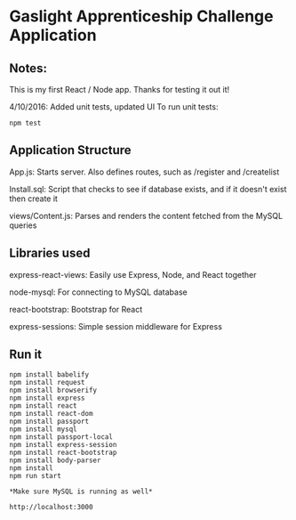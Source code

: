 Gaslight Apprenticeship Challenge Application 
===========================

Notes: 
--------------
This is my first React / Node app. Thanks for testing it out it!

4/10/2016: Added unit tests, updated UI
To run unit tests: 

    npm test


Application Structure
----------------
App.js: 
Starts server. Also defines routes, such as /register and /createlist

Install.sql: 
Script that checks to see if database exists, and if it doesn't exist then 
create it 

views/Content.js: 
Parses and renders the content fetched from the MySQL queries

Libraries used
--------------
express-react-views: Easily use Express, Node, and React together 

node-mysql: For connecting to MySQL database

react-bootstrap: Bootstrap for React

express-sessions: Simple session middleware for Express

Run it
------
    npm install babelify
    npm install request
    npm install browserify
    npm install express
    npm install react
    npm install react-dom
    npm install passport 
    npm install mysql 
    npm install passport-local
    npm install express-session
    npm install react-bootstrap
    npm install body-parser
    npm install
    npm run start

    *Make sure MySQL is running as well*

    http://localhost:3000
